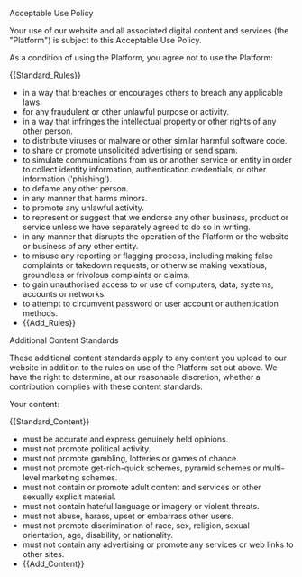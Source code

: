 Acceptable Use Policy

Your use of our website and all associated digital content and services (the "Platform") is subject to this Acceptable Use Policy.  

As a condition of using the Platform, you agree not to use the Platform:

{{Standard_Rules}}

* in a way that breaches or encourages others to breach any applicable laws.
* for any fraudulent or other unlawful purpose or activity.
* in a way that infringes the intellectual property or other rights of any other person.
* to distribute viruses or malware or other similar harmful software code.
* to share or promote unsolicited advertising or send spam.
* to simulate communications from us or another service or entity in order to collect identity information, authentication credentials, or other information ('phishing').
* to defame any other person.
* in any manner that harms minors.
* to promote any unlawful activity.
* to represent or suggest that we endorse any other business, product or service unless we have separately agreed to do so in writing.
* in any manner that disrupts the operation of the Platform or the website or business of any other entity.
* to misuse any reporting or flagging process, including making false complaints or takedown requests, or otherwise making vexatious, groundless or frivolous complaints or claims.
* to gain unauthorised access to or use of computers, data, systems, accounts or networks.
* to attempt to circumvent password or user account or authentication methods.
* {{Add_Rules}}

Additional Content Standards

These additional content standards apply to any content you upload to our website in addition to the rules on use of the Platform set out above.  We have the right to determine, at our reasonable discretion, whether a contribution complies with these content standards.

Your content:

{{Standard_Content}}

* must be accurate and express genuinely held opinions. 
* must not promote political activity.
* must not promote gambling, lotteries or games of chance.
* must not promote get-rich-quick schemes, pyramid schemes or multi-level marketing schemes.
* must not contain or promote adult content and services or other sexually explicit material.
* must not contain hateful language or imagery or violent threats.
* must not abuse, harass, upset or embarrass other users. 
* must not promote discrimination of race, sex, religion, sexual orientation, age, disability, or nationality. 
* must not contain any advertising or promote any services or web links to other sites.
* {{Add_Content}}

